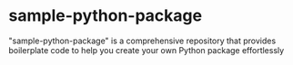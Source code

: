 # sample-python-package
"sample-python-package" is a comprehensive repository that provides boilerplate code to help you create your own Python package effortlessly
